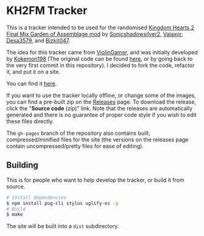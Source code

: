 # KH2FM Tracker

This is a tracker intended to be used for the randomised [Kingdom Hearts 2 Final Mix Garden of Assemblage mod](https://docs.google.com/document/d/1GYjEnrM_TIk7qyO75clPLYD-_nP5wTR7K6SE-Wn-QCg/edit) by [Sonicshadowsilver2](https://twitter.com/Sonicshadowsil2), [Valaxor](https://twitter.com/valaxor), [Desa3579](https://twitter.com/desa3579), and [Bizkit047](https://twitter.com/Bizkit047).

The idea for this tracker came from [ViolinGamer](https://twitter.com/ViolinGamer), and was initially developed by [Kokemon198](https://twitter.com/jorgeoviedo1998) (The original code can be found [here](https://drive.google.com/drive/folders/18iGi4Bq_7q7vbFjopl9BTWD5izxu_bwe), or by going back to the very first commit in this repository). I decided to fork the code, refactor it, and put it on a site.

You can find it [here](https://tracker.zaxu.xyz).

If you want to use the tracker locally offline, or change some of the images, you can find a pre-built zip on the [Releases](https://github.com/zaxutic/kh2fm-rando-tracker/releases/latest) page. To download the release, click the "**Source code** (zip)" link. Note that the releases are automatically generated and there is no guarantee of proper code style if you wish to edit these files directly.

The `gh-pages` branch of the repository also contains built, compressed/minified files for the site (the versions on the releases page contain uncompressed/pretty files for ease of editing).

## Building

This is for people who want to help develop the tracker, or build it from source.

```sh
# Install dependencies
$ npm install pug-cli stylus uglify-es -g
# Build
$ make
```

The site will be built into a `dist` subdirectory.
